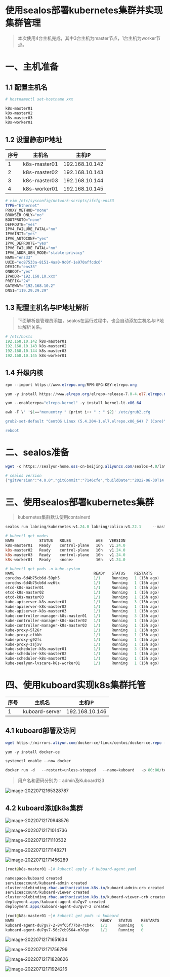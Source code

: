 # 使用sealos部署kubernetes集群并实现集群管理

> 本次使用4台主机完成，其中3台主机为master节点，1台主机为worker节点。

# 一、主机准备

## 1.1 配置主机名

~~~powershell
# hostnamectl set-hostname xxx

k8s-master01
k8s-master02
k8s-master03
k8s-worker01
~~~





## 1.2 设置静态IP地址

| 序号 | 主机名       | 主机IP         |
| ---- | ------------ | -------------- |
| 1    | k8s-master01 | 192.168.10.142 |
| 2    | k8s-master02 | 192.168.10.143 |
| 3    | k8s-master03 | 192.168.10.144 |
| 4    | k8s-worker01 | 192.168.10.145 |




~~~powershell
# vim /etc/sysconfig/network-scripts/ifcfg-ens33
TYPE="Ethernet"
PROXY_METHOD="none"
BROWSER_ONLY="no"
BOOTPROTO="none"
DEFROUTE="yes"
IPV4_FAILURE_FATAL="no"
IPV6INIT="yes"
IPV6_AUTOCONF="yes"
IPV6_DEFROUTE="yes"
IPV6_FAILURE_FATAL="no"
IPV6_ADDR_GEN_MODE="stable-privacy"
NAME="ens33"
UUID="ec87533a-8151-4aa0-9d0f-1e970affcdc6"
DEVICE="ens33"
ONBOOT="yes"
IPADDR="192.168.10.xxx"
PREFIX="24"
GATEWAY="192.168.10.2"
DNS1="119.29.29.29"
~~~





## 1.3 配置主机名与IP地址解析

> 下面解析是管理员添加，sealos在运行过程中，也会自动添加主机名与IP地址解析关系。



~~~powershell
# /etc/hosts
192.168.10.142 k8s-master01
192.168.10.143 k8s-master02
192.168.10.144 k8s-master03
192.168.10.145 k8s-worker01
~~~





## 1.4 升级内核



~~~powershell
rpm --import https://www.elrepo.org/RPM-GPG-KEY-elrepo.org

yum -y install https://www.elrepo.org/elrepo-release-7.0-4.el7.elrepo.noarch.rpm

yum --enablerepo="elrepo-kernel" -y install kernel-lt.x86_64

awk -F \' '$1=="menuentry " {print i++ " : " $2}' /etc/grub2.cfg

grub2-set-default "CentOS Linux (5.4.204-1.el7.elrepo.x86_64) 7 (Core)"

reboot
~~~





# 二、sealos准备



~~~powershell
wget -c https://sealyun-home.oss-cn-beijing.aliyuncs.com/sealos-4.0/latest/sealos-amd64 -O sealos &&     chmod +x sealos && mv sealos /usr/bin
~~~



~~~powershell
# sealos version
{"gitVersion":"4.0.0","gitCommit":"7146cfe","buildDate":"2022-06-30T14:24:31Z","goVersion":"go1.17.11","compiler":"gc","platform":"linux/amd64"}
~~~





# 三、使用sealos部署kubernetes集群

> kubernetes集群默认使用containerd



~~~powershell
sealos run labring/kubernetes:v1.24.0 labring/calico:v3.22.1     --masters 192.168.10.142,192.168.10.143,192.168.10.144     --nodes 192.168.10.145     --passwd centos
~~~



~~~powershell
# kubectl get nodes
NAME           STATUS   ROLES           AGE   VERSION
k8s-master01   Ready    control-plane   16h   v1.24.0
k8s-master02   Ready    control-plane   16h   v1.24.0
k8s-master03   Ready    control-plane   16h   v1.24.0
k8s-worker01   Ready    <none>          16h   v1.24.0
~~~



~~~powershell
# kubectl get pods -n kube-system
NAME                                   READY   STATUS    RESTARTS      AGE
coredns-6d4b75cb6d-59ph5               1/1     Running   1 (15h ago)   16h
coredns-6d4b75cb6d-wz6tx               1/1     Running   1 (15h ago)   16h
etcd-k8s-master01                      1/1     Running   1 (15h ago)   16h
etcd-k8s-master02                      1/1     Running   1 (15h ago)   16h
etcd-k8s-master03                      1/1     Running   1 (15h ago)   16h
kube-apiserver-k8s-master01            1/1     Running   3 (15h ago)   16h
kube-apiserver-k8s-master02            1/1     Running   1 (15h ago)   16h
kube-apiserver-k8s-master03            1/1     Running   1 (15h ago)   16h
kube-controller-manager-k8s-master01   1/1     Running   3 (15h ago)   16h
kube-controller-manager-k8s-master02   1/1     Running   1 (15h ago)   16h
kube-controller-manager-k8s-master03   1/1     Running   1 (15h ago)   16h
kube-proxy-5l26r                       1/1     Running   1 (15h ago)   16h
kube-proxy-cfbkh                       1/1     Running   1 (15h ago)   16h
kube-proxy-g92fs                       1/1     Running   1 (15h ago)   16h
kube-proxy-zsjxv                       1/1     Running   1 (15h ago)   16h
kube-scheduler-k8s-master01            1/1     Running   3 (15h ago)   16h
kube-scheduler-k8s-master02            1/1     Running   1 (15h ago)   16h
kube-scheduler-k8s-master03            1/1     Running   1 (15h ago)   16h
kube-sealyun-lvscare-k8s-worker01      1/1     Running   1 (15h ago)   16h
~~~





# 四、使用kuboard实现k8s集群托管

| 序号 | 主机名         | 主机IP         |
| ---- | -------------- | -------------- |
| 1    | kuboard-server | 192.168.10.146 |



## 4.1 kuboard部署及访问



~~~powershell
wget https://mirrors.aliyun.com/docker-ce/linux/centos/docker-ce.repo -O /etc/yum.repos.d/docker-ce.repo
~~~



~~~powershell
yum -y install docker-ce
~~~



~~~powershell
systemctl enable --now docker
~~~



~~~powershell
docker run -d   --restart=unless-stopped   --name=kuboard   -p 80:80/tcp   -p 10081:10081/tcp   -e KUBOARD_ENDPOINT="http://192.168.10.146:80"   -e KUBOARD_AGENT_SERVER_TCP_PORT="10081"   -v /root/kuboard-data:/data   eipwork/kuboard:v3
~~~



> 用户名和密码分别为：admin及Kuboard123



![image-20220712165328787](../../img/kubernetes/kubernetes_sealos/image-20220712165328787.png)





## 4.2 kuboard添加k8s集群



![image-20220712170948576](../../img/kubernetes/kubernetes_sealos/image-20220712170948576.png)



![image-20220712171014736](../../img/kubernetes/kubernetes_sealos/image-20220712171014736.png)





![image-20220712171110532](../../img/kubernetes/kubernetes_sealos/image-20220712171110532.png)



![image-20220712171148271](../../img/kubernetes/kubernetes_sealos/image-20220712171148271.png)





![image-20220712171456289](../../img/kubernetes/kubernetes_sealos/image-20220712171456289.png)







~~~powershell
[root@k8s-master01 ~]# kubectl apply -f kuboard-agent.yaml

namespace/kuboard created
serviceaccount/kuboard-admin created
clusterrolebinding.rbac.authorization.k8s.io/kuboard-admin-crb created
serviceaccount/kuboard-viewer created
clusterrolebinding.rbac.authorization.k8s.io/kuboard-viewer-crb created
deployment.apps/kuboard-agent-du7gv7 created
deployment.apps/kuboard-agent-du7gv7-2 created
~~~



~~~powershell
[root@k8s-master01 ~]# kubectl get pods -n kuboard
NAME                                      READY   STATUS    RESTARTS   AGE
kuboard-agent-du7gv7-2-84f65f77b8-rcb4x   1/1     Running   0          54s
kuboard-agent-du7gv7-56c7cb9564-m78qx     1/1     Running   0          54s
~~~





![image-20220712171651634](../../img/kubernetes/kubernetes_sealos/image-20220712171651634.png)



![image-20220712171756799](../../img/kubernetes/kubernetes_sealos/image-20220712171756799.png)





![image-20220712171828626](../../img/kubernetes/kubernetes_sealos/image-20220712171828626.png)





![image-20220712171924216](../../img/kubernetes/kubernetes_sealos/image-20220712171924216.png)

